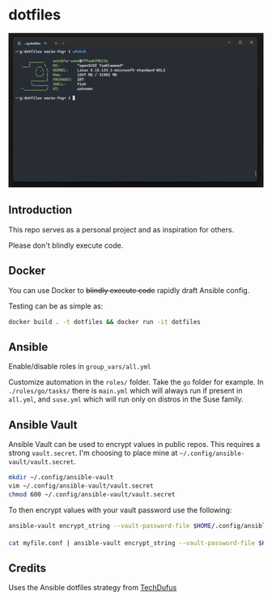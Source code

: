 # dotfiles

![](https://github.com/jonathanchancey/assets/blob/main/images/suse-wsl.png)

## Introduction

This repo serves as a personal project and as inspiration for others.

Please don't blindly execute code. 

## Docker 

You can use Docker to ~~blindly execute code~~ rapidly draft Ansible config. 

Testing can be as simple as:

```bash
docker build . -t dotfiles && docker run -it dotfiles
```

## Ansible 

Enable/disable roles in `group_vars/all.yml`

Customize automation in the `roles/` folder. Take the `go` folder for example. In `./roles/go/tasks/` there is `main.yml` which will always run if present in `all.yml`, and `suse.yml` which will run only on distros in the Suse family. 

## Ansible Vault

Ansible Vault can be used to encrypt values in public repos. This requires a strong `vault.secret`. I'm choosing to place mine at `~/.config/ansible-vault/vault.secret`.

```bash
mkdir ~/.config/ansible-vault
vim ~/.config/ansible-vault/vault.secret
chmod 600 ~/.config/ansible-vault/vault.secret
```

To then encrypt values with your vault password use the following:

```bash
ansible-vault encrypt_string --vault-password-file $HOME/.config/ansible-vault/vault.secret "mynewsecret" --name "MY_SECRET_VAR"

cat myfile.conf | ansible-vault encrypt_string --vault-password-file $HOME/.config/ansible-vault/vault.secret --stdin-name "myfile"
```

## Credits

Uses the Ansible dotfiles strategy from [TechDufus](https://github.com/TechDufus/dotfiles/)

